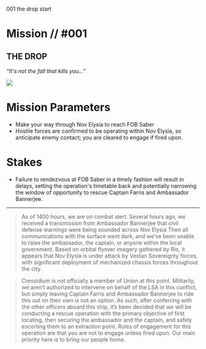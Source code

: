 001
the drop
start

# Mission // #001

## THE DROP
*“It's not the fall that kills you...”*

![](TheDrop.png) 


# Mission Parameters

- Make your way through Nov Elysia to reach FOB Saber 
- Hostile forces are confirmed to be operating within Nov Elysia, so anticipate enemy contact; you are cleared to engage if fired upon.

# Stakes

- Failure to rendezvous at FOB Saber in a timely fashion will result in delays, setting the operation's timetable back and potentially narrowing the window of opportunity to rescue Captain Farris and Ambassador Bannerjee.

---

> As of 1400 hours, we are on combat alert. Several hours ago, we received a transmission from Ambassador Bannerjee that civil defense warnings were being sounded across Nov Elysia Then all communications with the surface went dark, and we’ve been unable to raise the ambassador, the captain, or anyone within the local government. Based on orbital flyover imagery gathered by Rio, it appears that Nov Elysia is under attack by Vestan Sovereignty forces, with significant deployment of mechanized chassis forces throughout the city.

>Cressidium is not officially a member of Union at this point. Militarily, we aren’t authorized to intervene on behalf of the LSA in this conflict, but simply leaving Captain Farris and Ambassador Bannerjee to ride this out on their own is not an option. As such, after conferring with the other officers aboard this ship, it’s been decided that we will be conducting a rescue operation with the primary objective of first locating, then securing the ambassador and the captain, and safely escorting them to an extraction point. Rules of engagement for this operation are that you are not to engage unless fired upon. Our main priority here is to bring our people home.